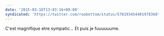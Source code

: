 ```yaml
---
date: '2015-03-18T13:03:16+00:00'
syndicated: 'https://twitter.com/roobottom/status/578193454401978368'
---
```

C'est magnifique etre sympatic… Et puis je fuuuuuume.
